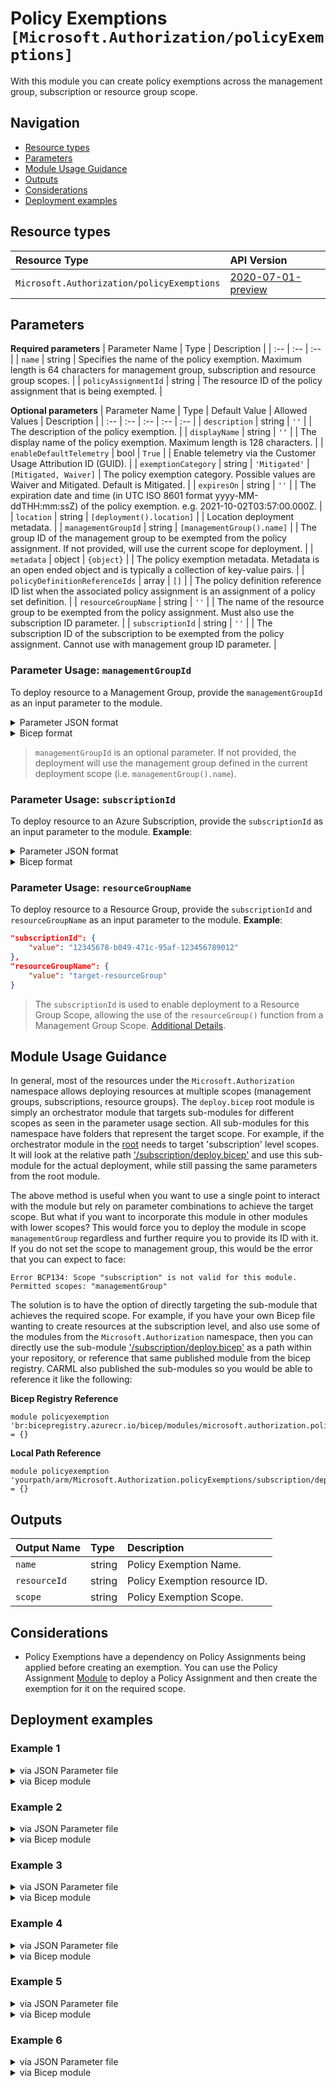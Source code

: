# Policy Exemptions `[Microsoft.Authorization/policyExemptions]`

With this module you can create policy exemptions across the management group, subscription or resource group scope.

## Navigation

- [Resource types](#Resource-types)
- [Parameters](#Parameters)
- [Module Usage Guidance](#Module-Usage-Guidance)
- [Outputs](#Outputs)
- [Considerations](#Considerations)
- [Deployment examples](#Deployment-examples)

## Resource types

| Resource Type | API Version |
| :-- | :-- |
| `Microsoft.Authorization/policyExemptions` | [2020-07-01-preview](https://docs.microsoft.com/en-us/azure/templates/Microsoft.Authorization/2020-07-01-preview/policyExemptions) |

## Parameters

**Required parameters**
| Parameter Name | Type | Description |
| :-- | :-- | :-- |
| `name` | string | Specifies the name of the policy exemption. Maximum length is 64 characters for management group, subscription and resource group scopes. |
| `policyAssignmentId` | string | The resource ID of the policy assignment that is being exempted. |

**Optional parameters**
| Parameter Name | Type | Default Value | Allowed Values | Description |
| :-- | :-- | :-- | :-- | :-- |
| `description` | string | `''` |  | The description of the policy exemption. |
| `displayName` | string | `''` |  | The display name of the policy exemption. Maximum length is 128 characters. |
| `enableDefaultTelemetry` | bool | `True` |  | Enable telemetry via the Customer Usage Attribution ID (GUID). |
| `exemptionCategory` | string | `'Mitigated'` | `[Mitigated, Waiver]` | The policy exemption category. Possible values are Waiver and Mitigated. Default is Mitigated. |
| `expiresOn` | string | `''` |  | The expiration date and time (in UTC ISO 8601 format yyyy-MM-ddTHH:mm:ssZ) of the policy exemption. e.g. 2021-10-02T03:57:00.000Z. |
| `location` | string | `[deployment().location]` |  | Location deployment metadata. |
| `managementGroupId` | string | `[managementGroup().name]` |  | The group ID of the management group to be exempted from the policy assignment. If not provided, will use the current scope for deployment. |
| `metadata` | object | `{object}` |  | The policy exemption metadata. Metadata is an open ended object and is typically a collection of key-value pairs. |
| `policyDefinitionReferenceIds` | array | `[]` |  | The policy definition reference ID list when the associated policy assignment is an assignment of a policy set definition. |
| `resourceGroupName` | string | `''` |  | The name of the resource group to be exempted from the policy assignment. Must also use the subscription ID parameter. |
| `subscriptionId` | string | `''` |  | The subscription ID of the subscription to be exempted from the policy assignment. Cannot use with management group ID parameter. |


### Parameter Usage: `managementGroupId`

To deploy resource to a Management Group, provide the `managementGroupId` as an input parameter to the module.


<details>

<summary>Parameter JSON format</summary>

```json
"managementGroupId": {
    "value": "contoso-group"
}
```

</details>


<details>

<summary>Bicep format</summary>

```bicep
managementGroupId: 'contoso-group'
```

</details>
<p>

> `managementGroupId` is an optional parameter. If not provided, the deployment will use the management group defined in the current deployment scope (i.e. `managementGroup().name`).

### Parameter Usage: `subscriptionId`

To deploy resource to an Azure Subscription, provide the `subscriptionId` as an input parameter to the module. **Example**:

<details>

<summary>Parameter JSON format</summary>

```json
"subscriptionId": {
    "value": "12345678-b049-471c-95af-123456789012"
}
```

</details>

<details>

<summary>Bicep format</summary>

```bicep
subscriptionId: '12345678-b049-471c-95af-123456789012'
```

</details>
<p>

### Parameter Usage: `resourceGroupName`

To deploy resource to a Resource Group, provide the `subscriptionId` and `resourceGroupName` as an input parameter to the module. **Example**:

```json
"subscriptionId": {
    "value": "12345678-b049-471c-95af-123456789012"
},
"resourceGroupName": {
    "value": "target-resourceGroup"
}
```

> The `subscriptionId` is used to enable deployment to a Resource Group Scope, allowing the use of the `resourceGroup()` function from a Management Group Scope. [Additional Details](https://github.com/Azure/bicep/pull/1420).

## Module Usage Guidance

In general, most of the resources under the `Microsoft.Authorization` namespace allows deploying resources at multiple scopes (management groups, subscriptions, resource groups). The `deploy.bicep` root module is simply an orchestrator module that targets sub-modules for different scopes as seen in the parameter usage section. All sub-modules for this namespace have folders that represent the target scope. For example, if the orchestrator module in the [root](deploy.bicep) needs to target 'subscription' level scopes. It will look at the relative path ['/subscription/deploy.bicep'](./subscription/deploy.bicep) and use this sub-module for the actual deployment, while still passing the same parameters from the root module.

The above method is useful when you want to use a single point to interact with the module but rely on parameter combinations to achieve the target scope. But what if you want to incorporate this module in other modules with lower scopes? This would force you to deploy the module in scope `managementGroup` regardless and further require you to provide its ID with it. If you do not set the scope to management group, this would be the error that you can expect to face:

```bicep
Error BCP134: Scope "subscription" is not valid for this module. Permitted scopes: "managementGroup"
```

The solution is to have the option of directly targeting the sub-module that achieves the required scope. For example, if you have your own Bicep file wanting to create resources at the subscription level, and also use some of the modules from the `Microsoft.Authorization` namespace, then you can directly use the sub-module ['/subscription/deploy.bicep'](./subscription/deploy.bicep) as a path within your repository, or reference that same published module from the bicep registry. CARML also published the sub-modules so you would be able to reference it like the following:

**Bicep Registry Reference**
```bicep
module policyexemption 'br:bicepregistry.azurecr.io/bicep/modules/microsoft.authorization.policyexemptions.subscription:version' = {}
```
**Local Path Reference**
```bicep
module policyexemption 'yourpath/arm/Microsoft.Authorization.policyExemptions/subscription/deploy.bicep' = {}
```

## Outputs

| Output Name | Type | Description |
| :-- | :-- | :-- |
| `name` | string | Policy Exemption Name. |
| `resourceId` | string | Policy Exemption resource ID. |
| `scope` | string | Policy Exemption Scope. |

## Considerations

- Policy Exemptions have a dependency on Policy Assignments being applied before creating an exemption. You can use the Policy Assignment [Module](../policyAssignments/deploy.bicep) to deploy a Policy Assignment and then create the exemption for it on the required scope.

## Deployment examples

<h3>Example 1</h3>

<details>

<summary>via JSON Parameter file</summary>

```json
{
    "$schema": "https://schema.management.azure.com/schemas/2019-04-01/deploymentParameters.json#",
    "contentVersion": "1.0.0.0",
    "parameters": {
        "name": {
            "value": "<<namePrefix>>-min-mg-polexem"
        },
        "policyAssignmentId": {
            "value": "/providers/Microsoft.Management/managementGroups/<<managementGroupId>>/providers/Microsoft.Authorization/policyAssignments/adp-<<namePrefix>>-mg-pass-loc-rg"
        }
    }
}
```

</details>

<details>

<summary>via Bicep module</summary>

```bicep
module policyExemptions './Microsoft.Authorization/policyExemptions/deploy.bicep' = {
  name: '${uniqueString(deployment().name)}-policyExemptions'
  params: {
    name: '<<namePrefix>>-min-mg-polexem'
    policyAssignmentId: '/providers/Microsoft.Management/managementGroups/<<managementGroupId>>/providers/Microsoft.Authorization/policyAssignments/adp-<<namePrefix>>-mg-pass-loc-rg'
  }
}
```

</details>
<p>

<h3>Example 2</h3>

<details>

<summary>via JSON Parameter file</summary>

```json
{
    "$schema": "https://schema.management.azure.com/schemas/2019-04-01/deploymentParameters.json#",
    "contentVersion": "1.0.0.0",
    "parameters": {
        "name": {
            "value": "<<namePrefix>>-mg-polexem"
        },
        "displayName": {
            "value": "[Display Name] policy exempt (management group scope)"
        },
        "policyAssignmentId": {
            "value": "/providers/Microsoft.Management/managementGroups/<<managementGroupId>>/providers/Microsoft.Authorization/policyAssignments/adp-<<namePrefix>>-mg-pass-loc-rg"
        },
        "exemptionCategory": {
            "value": "Waiver"
        },
        "metadata": {
            "value": {
                "category": "Security"
            }
        },
        "expiresOn": {
            "value": "2025-10-02T03:57:00.000Z"
        },
        "managementGroupId": {
            "value": "<<managementGroupId>>"
        }
    }
}
```

</details>

<details>

<summary>via Bicep module</summary>

```bicep
module policyExemptions './Microsoft.Authorization/policyExemptions/deploy.bicep' = {
  name: '${uniqueString(deployment().name)}-policyExemptions'
  params: {
    name: '<<namePrefix>>-mg-polexem'
    displayName: '[Display Name] policy exempt (management group scope)'
    policyAssignmentId: '/providers/Microsoft.Management/managementGroups/<<managementGroupId>>/providers/Microsoft.Authorization/policyAssignments/adp-<<namePrefix>>-mg-pass-loc-rg'
    exemptionCategory: 'Waiver'
    metadata: {
      category: 'Security'
    }
    expiresOn: '2025-10-02T03:57:00Z'
    managementGroupId: '<<managementGroupId>>'
  }
}
```

</details>
<p>

<h3>Example 3</h3>

<details>

<summary>via JSON Parameter file</summary>

```json
{
    "$schema": "https://schema.management.azure.com/schemas/2019-04-01/deploymentParameters.json#",
    "contentVersion": "1.0.0.0",
    "parameters": {
        "name": {
            "value": "<<namePrefix>>-min-rg-polexem"
        },
        "policyAssignmentId": {
            "value": "/subscriptions/<<subscriptionId>>/providers/Microsoft.Authorization/policyAssignments/adp-<<namePrefix>>-sb-pass-loc-rg"
        },
        "subscriptionId": {
            "value": "<<subscriptionId>>"
        },
        "resourceGroupName": {
            "value": "<<resourceGroupName>>"
        }
    }
}
```

</details>

<details>

<summary>via Bicep module</summary>

```bicep
module policyExemptions './Microsoft.Authorization/policyExemptions/deploy.bicep' = {
  name: '${uniqueString(deployment().name)}-policyExemptions'
  params: {
    name: '<<namePrefix>>-min-rg-polexem'
    policyAssignmentId: '/subscriptions/<<subscriptionId>>/providers/Microsoft.Authorization/policyAssignments/adp-<<namePrefix>>-sb-pass-loc-rg'
    subscriptionId: '<<subscriptionId>>'
    resourceGroupName: '<<resourceGroupName>>'
  }
}
```

</details>
<p>

<h3>Example 4</h3>

<details>

<summary>via JSON Parameter file</summary>

```json
{
    "$schema": "https://schema.management.azure.com/schemas/2019-04-01/deploymentParameters.json#",
    "contentVersion": "1.0.0.0",
    "parameters": {
        "name": {
            "value": "<<namePrefix>>-rg-polexem"
        },
        "displayName": {
            "value": "[Display Name] policy exempt (resource group scope)"
        },
        "policyAssignmentId": {
            "value": "/subscriptions/<<subscriptionId>>/providers/Microsoft.Authorization/policyAssignments/adp-<<namePrefix>>-sb-pass-loc-rg"
        },
        "exemptionCategory": {
            "value": "Waiver"
        },
        "metadata": {
            "value": {
                "category": "Security"
            }
        },
        "expiresOn": {
            "value": "2025-10-02T03:57:00.000Z"
        },
        "subscriptionId": {
            "value": "<<subscriptionId>>"
        },
        "resourceGroupName": {
            "value": "<<resourceGroupName>>"
        }
    }
}
```

</details>

<details>

<summary>via Bicep module</summary>

```bicep
module policyExemptions './Microsoft.Authorization/policyExemptions/deploy.bicep' = {
  name: '${uniqueString(deployment().name)}-policyExemptions'
  params: {
    name: '<<namePrefix>>-rg-polexem'
    displayName: '[Display Name] policy exempt (resource group scope)'
    policyAssignmentId: '/subscriptions/<<subscriptionId>>/providers/Microsoft.Authorization/policyAssignments/adp-<<namePrefix>>-sb-pass-loc-rg'
    exemptionCategory: 'Waiver'
    metadata: {
      category: 'Security'
    }
    expiresOn: '2025-10-02T03:57:00Z'
    subscriptionId: '<<subscriptionId>>'
    resourceGroupName: '<<resourceGroupName>>'
  }
}
```

</details>
<p>

<h3>Example 5</h3>

<details>

<summary>via JSON Parameter file</summary>

```json
{
    "$schema": "https://schema.management.azure.com/schemas/2019-04-01/deploymentParameters.json#",
    "contentVersion": "1.0.0.0",
    "parameters": {
        "name": {
            "value": "<<namePrefix>>-min-sub-polexem"
        },
        "policyAssignmentId": {
            "value": "/subscriptions/<<subscriptionId>>/providers/Microsoft.Authorization/policyAssignments/adp-<<namePrefix>>-sb-pass-loc-rg"
        },
        "subscriptionId": {
            "value": "<<subscriptionId>>"
        }
    }
}
```

</details>

<details>

<summary>via Bicep module</summary>

```bicep
module policyExemptions './Microsoft.Authorization/policyExemptions/deploy.bicep' = {
  name: '${uniqueString(deployment().name)}-policyExemptions'
  params: {
    name: '<<namePrefix>>-min-sub-polexem'
    policyAssignmentId: '/subscriptions/<<subscriptionId>>/providers/Microsoft.Authorization/policyAssignments/adp-<<namePrefix>>-sb-pass-loc-rg'
    subscriptionId: '<<subscriptionId>>'
  }
}
```

</details>
<p>

<h3>Example 6</h3>

<details>

<summary>via JSON Parameter file</summary>

```json
{
    "$schema": "https://schema.management.azure.com/schemas/2019-04-01/deploymentParameters.json#",
    "contentVersion": "1.0.0.0",
    "parameters": {
        "name": {
            "value": "<<namePrefix>>-sub-polexem"
        },
        "displayName": {
            "value": "[Display Name] policy exempt (subscription scope)"
        },
        "policyAssignmentId": {
            "value": "/subscriptions/<<subscriptionId>>/providers/Microsoft.Authorization/policyAssignments/adp-<<namePrefix>>-sb-pass-loc-rg"
        },
        "exemptionCategory": {
            "value": "Waiver"
        },
        "metadata": {
            "value": {
                "category": "Security"
            }
        },
        "expiresOn": {
            "value": "2025-10-02T03:57:00.000Z"
        },
        "subscriptionId": {
            "value": "<<subscriptionId>>"
        }
    }
}
```

</details>

<details>

<summary>via Bicep module</summary>

```bicep
module policyExemptions './Microsoft.Authorization/policyExemptions/deploy.bicep' = {
  name: '${uniqueString(deployment().name)}-policyExemptions'
  params: {
    name: '<<namePrefix>>-sub-polexem'
    displayName: '[Display Name] policy exempt (subscription scope)'
    policyAssignmentId: '/subscriptions/<<subscriptionId>>/providers/Microsoft.Authorization/policyAssignments/adp-<<namePrefix>>-sb-pass-loc-rg'
    exemptionCategory: 'Waiver'
    metadata: {
      category: 'Security'
    }
    expiresOn: '2025-10-02T03:57:00Z'
    subscriptionId: '<<subscriptionId>>'
  }
}
```

</details>
<p>

